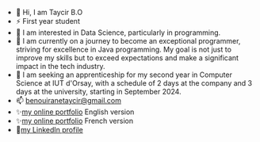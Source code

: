 - 👋 Hi, I am Taycir B.O
- ⚡ First year student
- 👀 I am interested in Data Science, particularly in programming.
- 🌱 I am currently on a journey to become an exceptional programmer, striving for excellence in Java programming.
My goal is not just to improve my skills but to exceed expectations and make a significant impact in the tech industry.
- 💞️  I am seeking an apprenticeship for my second year in Computer Science at IUT d'Orsay, with a schedule of 2 days at the company and 3 days at the university, starting in September 2024.
- 📫 benouiranetaycir@gmail.com
- ✨[my online portfolio](https://taycir-b.github.io/Portfolio-Taycir-Ben-Ouirane-Ang) English version
- ✨[my online portfolio](https://taycir-b.github.io/Portfolio-Taycir-Ben-Ouirane-FR) French version
- 👥[my LinkedIn profile](https://www.linkedin.com/in/taycir-ben-ouirane-40a93a1a2/)


<!---
Taycir-B/Taycir-B is a ✨ special ✨ repository because its `README.md` (this file) appears on your GitHub profile.
You can click the Preview link to take a look at your changes.
--->
